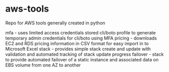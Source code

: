 # aws-tools
Repo for AWS tools generally created in python

mfa - uses limited access credentials stored cli/boto profile to generate temporary admin credentials for cli/boto using MFA
pricing - downloads EC2 and RDS pricing information in CSV format for easy import in to Microsoft Excel
stack - provides simple stack create and update with validation and automated tracking of stack update progress
failover - stack to provide automated failover of a static instance and associated data on EBS volume from one AZ to another
